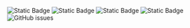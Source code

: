 ![Static Badge](https://img.shields.io/badge/blacklists-60-000000) ![Static Badge](https://img.shields.io/badge/blacklisted-2692412-cc0000) ![Static Badge](https://img.shields.io/badge/whitelisted-2244-00CC00) ![Static Badge](https://img.shields.io/badge/streaming_blacklist-28107-000000) ![GitHub issues](https://img.shields.io/github/issues/fabriziosalmi/blacklists)
